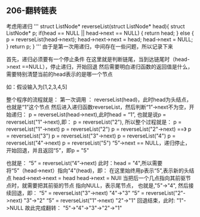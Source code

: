 ## 206-翻转链表

考虑用递归
'''
struct ListNode* reverseList(struct ListNode* head){
    struct ListNode* p;
    if(head == NULL || head->next == NULL)
    {
        return head;
    }
    else
    {
        p = reverseList(head->next);
        head->next->next = head;
        head->next = NULL;
    }
    return p;
}
'''
由于是第一次用递归，中间存在一些问题，所以记录下来

首先，递归必须要有一个停止条件
在这里就是判断链尾，当到达链尾时（head->next ==NULL），停止递归，开始回退
然后需要明白递归函数的返回值是什么，需要特别清楚当前的head表示的是哪一个节点

如：假设输入为[1,2,3,4,5]

整个程序的流程就是：
第一次调用 ：
reverseList(head)，此时head为头结点，也就是“1”这个节点
然后进入递归函数reverseList，然后判断“1”->next不为空，开始递归：
p = reverseList(head->next),此时head = “1”,
也就是说p = reverseList("1"->next),即：
p = reverseList("2"),
所以整个过程就是：
p = reverseList("1"->next)         p = reverseList("2")
p = reverseList("2"->next)   ==》  p = reverseList("3")
p = reverseList("3"->next)         p = reverseList("4")
p = reverseList("4"->next)         p = reverseList("5")
“5”->next == NULL，递归停止，开始回退，并且返回“5”，即p = "5"

也就是：
“5” = reverseList(“4”->next)
此时：head = "4",所以需要将“5”（head->next）指向"4"(head)，即：
在这里始终用p表示“5”,表示新的头结点
head->next->next = head
head->next = NUll
当把后一个几点指向其前驱节点时，就需要把其前驱的节点 指向NULL，表示尾节点，
也就是,"5"->"4",
然后接续回退，即：
“5” = reverseList("3"->next)    "4"->"3"
“5” = reverseList("2"->next)    "3"->"2"
“5” = reverseList("1"->next)    "2"->"1" 
回退结束，此时:
"1"->NULL
故此完成翻转：
"5"->"4"->"3"->"2"->"1"


